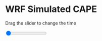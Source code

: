 <h1>WRF Simulated CAPE</h1>
<p>Drag the slider to change the time</p>

<div class="slidecontainer">
<input oninput='setImage(this)' class="slider" type="range" min="0" max="9" value="0" step="1" />
<img id='img'/>
</div>

<script>
var img = document.getElementById('img');
var img_array = ['/assets/images/wrf/cp_wrfout_d01_2020-06-04_12:00:00.png',
'/assets/images/wrf/cp_wrfout_d01_2020-06-04_13:00:00.png',
'/assets/images/wrf/cp_wrfout_d01_2020-06-04_14:00:00.png',
'/assets/images/wrf/cp_wrfout_d01_2020-06-04_15:00:00.png',
'/assets/images/wrf/cp_wrfout_d01_2020-06-04_16:00:00.png',
'/assets/images/wrf/cp_wrfout_d01_2020-06-04_17:00:00.png',
'/assets/images/wrf/cp_wrfout_d01_2020-06-04_18:00:00.png',
'/assets/images/wrf/cp_wrfout_d01_2020-06-04_19:00:00.png',
'/assets/images/wrf/cp_wrfout_d01_2020-06-04_20:00:00.png',];
function setImage(obj)
{
        var value = obj.value;
        img.src = img_array[value];

}
</script>
